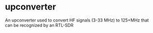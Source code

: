 # upconverter
An upconverter used to convert HF signals (3-33 MHz) to 125+MHz that can be recognized by an RTL-SDR
